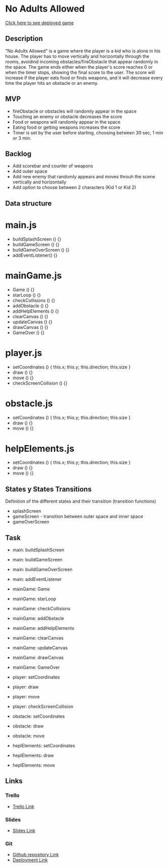 # No Adults Allowed

[Click here to see deployed game](http://github.com)

## Description
"No Adults Allowed" is a game where the player is a kid who is alone in his house. The player has to move vertically and horizontally through the rooms, avoidind incoming obstacles/fireObstacle that appear randomly in the space. 
The game ends either when the player's score reaches 0 or when the timer stops, showing the final score to the user. 
The score will increase if the player eats food or finds weapons, and it will decrease every time the player hits an obstacle or an enemy.


## MVP
- fireObstacle or obstacles will randomly appear in the space
- Touching an enemy or obstacle decreases the score
- Food or weapons will randomly appear in the space
- Eating food or getting weapons increases the score
- Timer is set by the user before starting, choosing between 30 sec, 1 min or 3 min.


## Backlog
- Add scorebar and counter of weapons
- Add outer space
- Add new enemy that randomly appears and moves throuh the scene vertically and horizontally
- Add option to choose between 2 characters (Kid 1 or Kid 2)


## Data structure
# main.js

- buildSplashScreen () {}
- buildGameScreen () {}
- buildGameOverScreen () {}
- addEventListener() {}

# mainGame.js

- Game () {}
- starLoop () {}
- checkCollisions () {}
- addObstacle () {}
- addHelpElements () {}
- clearCanvas () {}
- updateCanvas () {}
- drawCanvas () {}
- GameOver () {}

# player.js 

- setCoordinates () {
    this.x;
    this.y;
    this.direction;
    this.size
}
- draw () {}
- move () {}
- checkScreenCollision () {}

# obstacle.js 

- setCoordinates () {
    this.x;
    this.y;
    this.direction;
    this.size
}
- draw () {}
- move () {}

# helpElements.js 

- setCoordinates () {
    this.x;
    this.y;
    this.direction;
    this.size
}
- draw () {}
- move () {}



## States y States Transitions
Definition of the different states and their transition (transition functions)

- splashScreen
- gameScreen - transition between outer space and inner space
- gameOverScreen


## Task

- main: buildSplashScreen
- main: buildGameScreen
- main: buildGameOverScreen
- main: addEventListener

- mainGame: Game
- mainGame: starLoop
- mainGame: checkCollisions
- mainGame: addObstacle
- mainGame: addHelpElements
- mainGame: clearCanvas
- mainGame: updateCanvas
- mainGame: drawCanvas
- mainGame: GameOver

- player: setCoordinates
- player: draw
- player: move
- player: checkScreenCollision

- obstacle: setCoordinates
- obstacle: draw
- obstacle: move

- heplElements: setCoordinates
- heplElements: draw
- heplElements: move

## Links

### Trello
- [Trello Link](https://trello.com)

### Slides
- [Slides Link](http://slides.com)

### Git
- [Github repository Link](http://github.com)
- [Deployment Link](http://github.com)